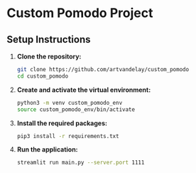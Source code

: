 # Custom Pomodo Project

## Setup Instructions

1. **Clone the repository:**
    ```sh
    git clone https://github.com/artvandelay/custom_pomodo
    cd custom_pomodo
    ```

2. **Create and activate the virtual environment:**
    ```sh
    python3 -m venv custom_pomodo_env
    source custom_pomodo_env/bin/activate
    ```

3. **Install the required packages:**
    ```sh
    pip3 install -r requirements.txt
    ```

4. **Run the application:**
    ```sh
    streamlit run main.py --server.port 1111
    ```

